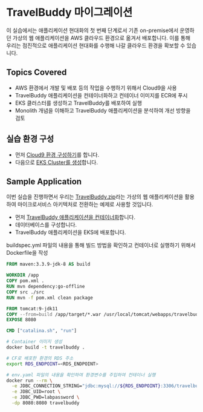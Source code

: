 # TravelBuddy 마이그레이션

이 실습에서는 애플리케이션 현대화의 첫 번째 단계로서 기존 on-premise에서 운영하던 가상의 웹 애플리케이션을 AWS 클라우드 환경으로 옮겨서 배포합니다. 이를 통해 우리는 점진적으로 애플리케이션 현대화를 수행해 나갈 클라우드 환경을 확보할 수 있습니다.

## Topics Covered

- AWS 환경에서 개발 및 배포 등의 작업을 수행하기 위해서 Cloud9을 사용
- TravelBuddy 애플리케이션을 컨테이너화하고 컨테이너 이미지를 ECR에 푸시
- EKS 클러스터를 생성하고 TravelBuddy를 배포하여 실행
- Monolith 개념을 이해하고 TravelBuddy 애플리케이션을 분석하여 개선 방향을 검토

## 실습 환경 구성

- 먼저 [Cloud9 환경 구성하기](./docs/cloud9.md)를 합니다.
- 다음으로 [EKS Cluster를 생성](./docs/eks-cluster.md)합니다.

## Sample Application

이번 실습을 진행하면서 우리는 [TravelBuddy.zip](https://workshops.devax.academy/monoliths-to-microservices/module1/files/TravelBuddy.zip)라는 가상의 웹 애플리케이션을 활용하여 마이크로서비스 아키텍처로 전환하는 예제로 사용할 것입니다.

- 먼저 [TravelBuddy 애플리케이션을 컨테이너화](./docs/containerize.md)합니다.
- 데이터베이스를 구성합니다.
- TravelBuddy 애플리케이션을 EKS에 배포합니다.

buildspec.yml 파일의 내용을 통해 빌드 방법을 확인하고 컨테이너로 실행하기 위해서 Dockerfile을 작성

```Dockerfile
FROM maven:3.3.9-jdk-8 AS build

WORKDIR /app
COPY pom.xml .
RUN mvn dependency:go-offline
COPY src ./src
RUN mvn -f pom.xml clean package

FROM tomcat:9-jdk11
COPY --from=build /app/target/*.war /usr/local/tomcat/webapps/travelbuddy.war
EXPOSE 8080

CMD ["catalina.sh", "run"]
```

```bash
# Container 이미지 생성
docker build -t travelbuddy .

# CF로 배포한 환경의 RDS 주소
export RDS_ENDPOINT=<RDS_ENDPOINT>

# env.yaml 파일의 내용을 확인하여 환경변수를 주입하여 컨테이너 실행
docker run --rm \
  -e JDBC_CONNECTION_STRING="jdbc:mysql://${RDS_ENDPOINT}:3306/travelbuddy?useSSL=false" \
  -e JDBC_UID=root \
  -e JDBC_PWD=labpassword \
  -dp 8080:8080 travelbuddy
```
